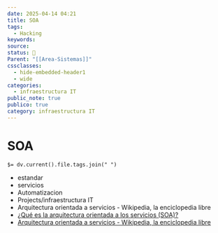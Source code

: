 ```yaml
---
date: 2025-04-14 04:21
title: SOA
tags:
  - Hacking
keywords: 
source: 
status: 📌
Parent: "[[Area-Sistemas]]"
cssclasses:
  - hide-embedded-header1
  - wide
categories:
  - infraestructura IT
public_note: true
publico: true
category: infraestructura IT
---
```

# SOA
`$= dv.current().file.tags.join(" ")`

- estandar
- servicios
- Automatizacion
- Projects/infraestructura IT
-  Arquitectura orientada a servicios - Wikipedia, la enciclopedia libre
- [¿Qué es la arquitectura orientada a los servicios (SOA)?](https://www.redhat.com/es/topics/cloud-native-apps/what-is-service-oriented-architecture) 
- [Arquitectura orientada a servicios - Wikipedia, la enciclopedia libre](https://es.wikipedia.org/wiki/Arquitectura_orientada_a_servicios) 